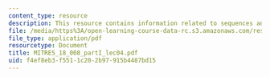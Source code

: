 ```yaml
---
content_type: resource
description: This resource contains information related to sequences and series.
file: /media/https%3A/open-learning-course-data-rc.s3.amazonaws.com/res-18-008-calculus-revisited-complex-variables-differential-equations-and-linear-algebra-fall-2011/f4ef8eb3f5511c202b97915b4487bd15_MITRES_18_008_partI_lec04.pdf
file_type: application/pdf
resourcetype: Document
title: MITRES_18_008_partI_lec04.pdf
uid: f4ef8eb3-f551-1c20-2b97-915b4487bd15
---
```

